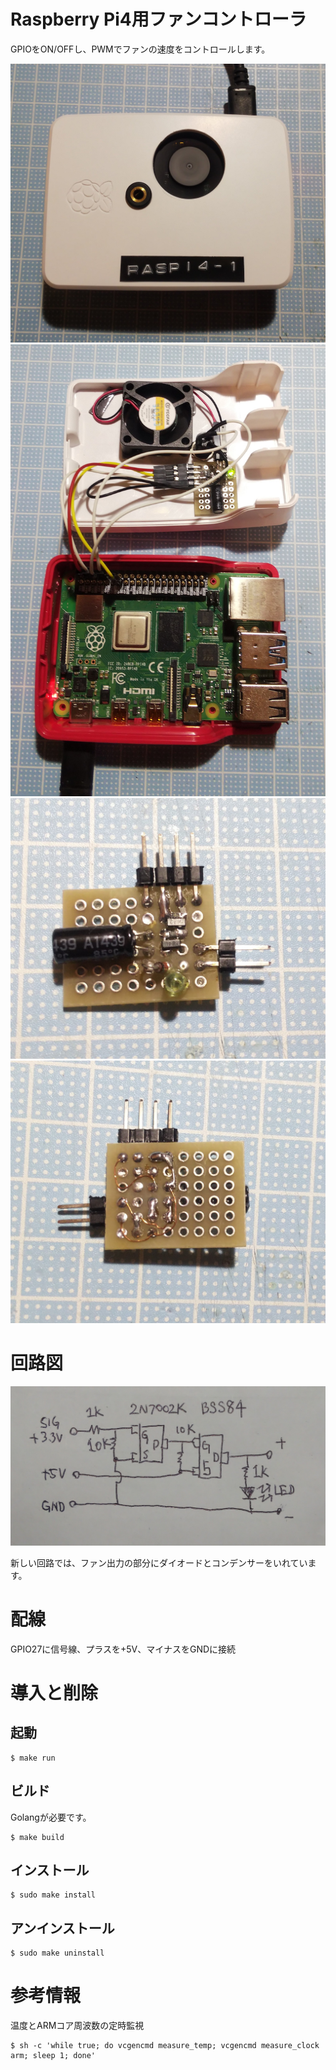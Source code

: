 # Raspberry Pi4用ファンコントローラ

GPIOをON/OFFし、PWMでファンの速度をコントロールします。

![photo1](images/photo1.jpg)
![photo2](images/photo2.jpg)
![photo3](images/photo3.jpg)
![photo4](images/photo4.jpg)

# 回路図

![image1](images/image1.jpg)

新しい回路では、ファン出力の部分にダイオードとコンデンサーをいれています。

# 配線

GPIO27に信号線、プラスを+5V、マイナスをGNDに接続

# 導入と削除

## 起動

	$ make run

## ビルド

Golangが必要です。

	$ make build

## インストール

	$ sudo make install

## アンインストール

	$ sudo make uninstall

# 参考情報

温度とARMコア周波数の定時監視

	$ sh -c 'while true; do vcgencmd measure_temp; vcgencmd measure_clock arm; sleep 1; done'

